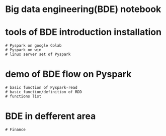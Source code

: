 # Big data engineering(BDE) notebook
  # tools of BDE introduction installation
    # Pyspark on google Colab
    # Pyspark on win
    # linux server set of Pyspark
  # demo of BDE flow on Pyspark
    # basic function of Pyspark-read
    # basic function/definition of RDD
    # functions list
  # BDE in defferent area
    # Finance

